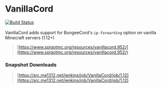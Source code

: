 # VanillaCord
[![Build Status](https://src.me1312.net/jenkins/job/VanillaCord/job/1.12/badge/icon)](https://src.me1312.net/jenkins/job/VanillaCord/job/1.12/)<br>
<br>
VanillaCord adds support for BungeeCord's `ip-forwarding` option on vanilla Minecraft servers (1.12+)
> [https://www.spigotmc.org/resources/vanillacord.952/](https://www.spigotmc.org/resources/vanillacord.952/)

### Snapshot Downloads
> [https://src.me1312.net/jenkins/job/VanillaCord/job/1.12](https://src.me1312.net/jenkins/job/VanillaCord/job/1.12)
